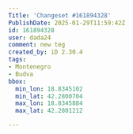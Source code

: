 ```yaml
---
Title: 'Changeset #161894328'
PublishDate: 2025-01-29T11:59:42Z
id: 161894328
user: dada24
comment: new teg
created_by: iD 2.30.4
tags:
- Montenegro
- Budva
bbox:
  min_lon: 18.8345102
  min_lat: 42.2800704
  max_lon: 18.8345884
  max_lat: 42.2801212

---
```

